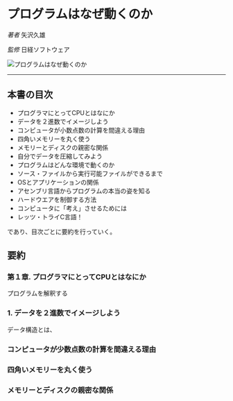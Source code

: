 # プログラムはなぜ動くのか

_著者_ 矢沢久雄

_監修_ 日経ソフトウェア

![プログラムはなぜ動くのか](imagee/)

---

## 本書の目次

- プログラマにとってCPUとはなにか
- データを２進数でイメージしよう
- コンピュータが小数点数の計算を間違える理由
- 四角いメモリーを丸く使う
- メモリーとディスクの親密な関係
- 自分でデータを圧縮してみよう
- プログラムはどんな環境で動くのか
- ソース・ファイルから実行可能ファイルができるまで
- OSとアプリケーションの関係
- アセンブリ言語からプログラムの本当の姿を知る
- ハードウエアを制御する方法
- コンピュータに「考え」させるためには
- レッツ・トライC言語！

であり、目次ごとに要約を行っていく。

## 要約

### 第１章. プログラマにとってCPUとはなにか

プログラムを解釈する

### 1. データを２進数でイメージしよう

データ構造とは、

### コンピュータが少数点数の計算を間違える理由

### 四角いメモリーを丸く使う

### メモリーとディスクの親密な関係